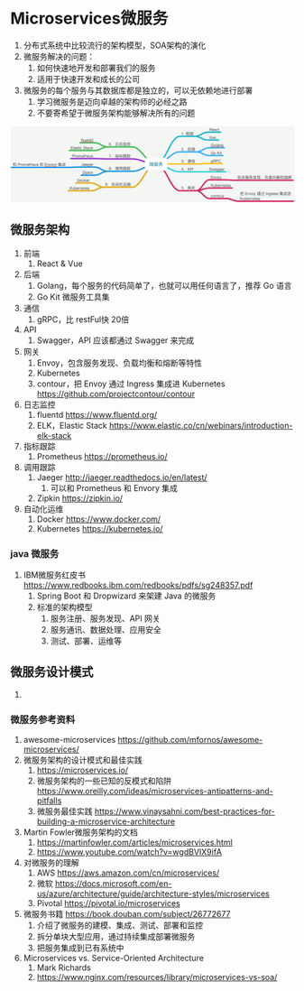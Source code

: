 # Microservices微服务

1. 分布式系统中比较流行的架构模型，SOA架构的演化
2. 微服务解决的问题：
   1. 如何快速地开发和部署我们的服务
   2. 适用于快速开发和成长的公司
3. 微服务的每个服务与其数据库都是独立的，可以无依赖地进行部署
   1. 学习微服务是迈向卓越的架构师的必经之路
   2. 不要寄希望于微服务架构能够解决所有的问题

![微服务架构](../images/微服务.png)





## 微服务架构

1. 前端
   1. React & Vue
2. 后端
   1. Golang，每个服务的代码简单了，也就可以用任何语言了，推荐 Go 语言
   2. Go Kit 微服务工具集
3. 通信
   1. gRPC，比 restFul快 20倍
4. API
   1. Swagger，API 应该都通过 Swagger 来完成
5. 网关
   1. Envoy，包含服务发现、负载均衡和熔断等特性
   2. Kubernetes
   3. contour，把 Envoy 通过 Ingress 集成进 Kubernetes https://github.com/projectcontour/contour
6. 日志监控
   1. fluentd https://www.fluentd.org/
   2. ELK，Elastic Stack https://www.elastic.co/cn/webinars/introduction-elk-stack
7. 指标跟踪
   1. Prometheus https://prometheus.io/
8. 调用跟踪
   1. Jaeger http://jaeger.readthedocs.io/en/latest/
      1. 可以和 Prometheus 和 Envory 集成
   2. Zipkin https://zipkin.io/
9. 自动化运维
   1. Docker https://www.docker.com/
   2. Kubernetes https://kubernetes.io/





### java 微服务

1. IBM微服务红皮书 https://www.redbooks.ibm.com/redbooks/pdfs/sg248357.pdf
   1. Spring Boot 和 Dropwizard 来架建 Java 的微服务
   2. 标准的架构模型
      1. 服务注册、服务发现、API 网关
      2. 服务通讯、数据处理、应用安全
      3. 测试、部署、运维等





## 微服务设计模式

1. 



### 微服务参考资料

1. awesome-microservices https://github.com/mfornos/awesome-microservices/
2. 微服务架构的设计模式和最佳实践 
   1. https://microservices.io/
   2. 微服务架构的一些已知的反模式和陷阱 https://www.oreilly.com/ideas/microservices-antipatterns-and-pitfalls
   3. 微服务最佳实践 https://www.vinaysahni.com/best-practices-for-building-a-microservice-architecture
3. Martin Fowler微服务架构的文档 
   1. https://martinfowler.com/articles/microservices.html
   2. https://www.youtube.com/watch?v=wgdBVIX9ifA
4. 对微服务的理解
   1. AWS https://aws.amazon.com/cn/microservices/
   2. 微软 https://docs.microsoft.com/en-us/azure/architecture/guide/architecture-styles/microservices
   3. Pivotal https://pivotal.io/microservices
5. 微服务书籍 https://book.douban.com/subject/26772677
   1. 介绍了微服务的建模、集成、测试、部署和监控
   2. 拆分单块大型应用，通过持续集成部署微服务
   3. 把服务集成到已有系统中
6. Microservices vs. Service-Oriented Architecture
   1. Mark Richards
   2. https://www.nginx.com/resources/library/microservices-vs-soa/





































